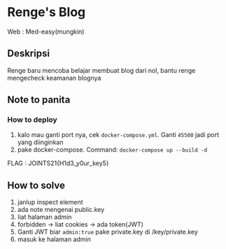 # Renge's Blog
Web : Med-easy(mungkin)
## Deskripsi
Renge baru mencoba belajar membuat blog dari nol, bantu renge mengecheck keamanan blognya
## Note to panita
### How to deploy
1. kalo mau ganti port nya, cek `docker-compose.yml`. Ganti `45500` jadi port yang diinginkan
2. pake docker-compose. Command: `docker-compose up --build -d`

FLAG : JOINTS21{H1d3_y0ur_key5}

## How to solve
1. janlup inspect element
2. ada note mengenai public.key
3. liat halaman admin
4. forbidden -> liat cookies -> ada token(JWT)
5. Ganti JWT biar `admin:true` pake private.key di /key/private.key
6. masuk ke halaman admin


